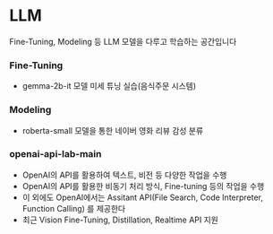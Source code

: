 # LLM
Fine-Tuning, Modeling 등 LLM 모델을 다루고 학습하는 공간입니다

### Fine-Tuning
- gemma-2b-it 모델 미세 튜닝 실습(음식주문 시스템)

### Modeling
- roberta-small 모델을 통한 네이버 영화 리뷰 감성 분류

### openai-api-lab-main
-  OpenAI의 API를 활용하여 텍스트, 비전 등 다양한 작업을 수행
-  OpenAI의 API를 활용한 비동기 처리 방식, Fine-tuning 등의 작업을 수행
-  이 외에도 OpenAI에서는 Assitant API(File Search, Code Interpreter, Function Calling) 를 제공한다
-  최근 Vision Fine-Tuning, Distillation, Realtime API 지원
